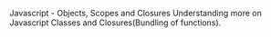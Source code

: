 Javascript - Objects, Scopes and Closures
Understanding more on Javascript Classes and Closures(Bundling of functions).
